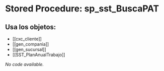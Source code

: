 # Stored Procedure: sp_sst_BuscaPAT

## Usa los objetos:
- [[cxc_cliente]]
- [[gen_compania]]
- [[gen_sucursal]]
- [[SST_PlanAnualTrabajo]]

*No code available.*
